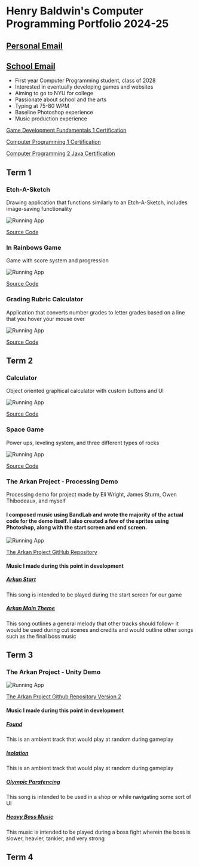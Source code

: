 # Henry Baldwin's Computer Programming Portfolio 2024-25
## [Personal Email](mailto:henryjamesbaldwin@gmail.com)
## [School Email](mailto:415231@graniteschools.org)
* First year Computer Programming student, class of 2028
* Interested in eventually developing games and websites
* Aiming to go to NYU for college
* Passionate about school and the arts
* Typing at 75-80 WPM
* Baseline Photoshop experience
* Music production experience

[Game Development Fundamentals 1 Certification](https://github.com/HenryBald/HenryComputerProgrammingPortfolio/blob/main/images/HenryBaldwinGameDevFund.pdf?raw=true)

[Computer Programming 1 Certification](https://github.com/HenryBald/comprog1a3portfolio/blob/main/images/HenryCertificationComputerProg.pdf?raw=true)

[Computer Programming 2 Java Certification](https://github.com/HenryBald/HenryBaldwinPortfolio/blob/main/images/HenryCertificationJava.pdf?raw=true)

  
## Term 1

### Etch-A-Sketch
Drawing application that functions similarly to an Etch-A-Sketch, includes image-saving functionality

![Running App](https://github.com/HenryBald/comprog1a3portfolio/blob/main/images/EAS.png?raw=true)

[Source Code](https://github.com/HenryBald/comprog1a3portfolio/tree/main/src/term1/EthASketch)

### In Rainbows Game
Game with score system and progression

![Running App](https://github.com/HenryBald/comprog1a3portfolio/blob/main/images/ShapeGame.png?raw=true)

[Source Code](https://github.com/HenryBald/comprog1a3portfolio/tree/main/src/term1/ShapeGame)

### Grading Rubric Calculator
Application that converts number grades to letter grades based on a line that you hover your mouse over

![Running App](https://github.com/HenryBald/comprog1a3portfolio/blob/main/images/GradingRubric.png?raw=true)

[Source Code](https://github.com/HenryBald/comprog1a3portfolio/tree/main/src/term1/Grading_Rubric_Assignment.pde)

## Term 2

### Calculator 
Object oriented graphical calculator with custom buttons and UI

![Running App](https://github.com/HenryBald/comprog1a3portfolio/blob/main/images/calc1.png?raw=true)

[Source Code](https://github.com/HenryBald/comprog1a3portfolio/tree/main/src/term2/Calculator)

### Space Game
Power ups, leveling system, and three different types of rocks

![Running App](https://github.com/HenryBald/comprog1a3portfolio/blob/main/images/SpaceGame.png?raw=true)

[Source Code](https://github.com/HenryBald/comprog1a3portfolio/tree/main/src/term2/SpaceGame)

### The Arkan Project - Processing Demo
Processing demo for project made by Eli Wright, James Sturm, Owen Thibodeaux, and myself
#### I composed music using BandLab and wrote the majority of the actual code for the demo itself. I also created a few of the sprites using Photoshop, along with the start screen and end screen.

![Running App](https://github.com/HenryBald/comprog1a3portfolio/blob/main/images/ArkanDemoRunning.png?raw=true)

[The Arkan Project GitHub Repository](https://github.com/Error4984/The-Arkan-Project)

#### Music I made during this point in development

##### [Arkan Start](https://github.com/HenryBald/HenryComputerProgrammingPortfolio/blob/main/audio/ArkanStart.wav?raw=true)

This song is intended to be played during the start screen for our game

##### [Arkan Main Theme](https://github.com/HenryBald/HenryComputerProgrammingPortfolio/blob/main/audio/HenryArkan.wav?raw=true)

This song outlines a general melody that other tracks should follow- it would be used during cut scenes and credits and would outline other songs such as the final boss music 

## Term 3

### The Arkan Project - Unity Demo
![Running App](https://github.com/HenryBald/HenryComputerProgrammingPortfolio/blob/main/images/ArkanProjectDemo2.png?raw=true)

[The Arkan Project Github Repository Version 2](https://github.com/Masterpaul562/The-Arkan-Project)

#### Music I made during this point in development

##### [Found](https://github.com/HenryBald/HenryComputerProgrammingPortfolio/blob/main/audio/Found.wav?raw=true)

This is an ambient track that would play at random during gameplay

##### [Isolation](https://github.com/HenryBald/HenryComputerProgrammingPortfolio/blob/main/audio/Isolation.wav?raw=true)

This is an ambient track that would play at random during gameplay

##### [Olympic Parafencing](https://github.com/HenryBald/HenryComputerProgrammingPortfolio/blob/main/audio/OlympicParafencing.wav?raw=true)

This song is intended to be used in a shop or while navigating some sort of UI

##### [Heavy Boss Music](https://github.com/HenryBald/HenryComputerProgrammingPortfolio/blob/main/audio/Heavy_BossShortVersion.wav?raw=true)

This music is intended to be played during a boss fight wherein the boss is slower, heavier, tankier, and very strong

## Term 4


